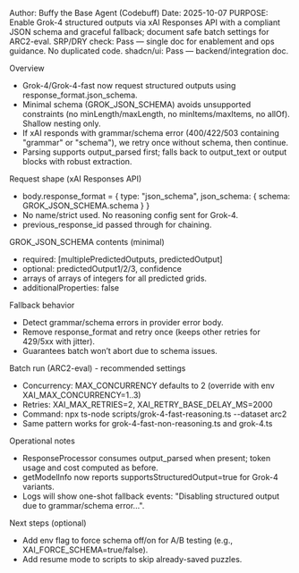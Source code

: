 Author: Buffy the Base Agent (Codebuff)
Date: 2025-10-07
PURPOSE: Enable Grok-4 structured outputs via xAI Responses API with a compliant JSON schema and graceful fallback; document safe batch settings for ARC2-eval.
SRP/DRY check: Pass — single doc for enablement and ops guidance. No duplicated code.
shadcn/ui: Pass — backend/integration doc.

Overview
- Grok-4/Grok-4-fast now request structured outputs using response_format.json_schema.
- Minimal schema (GROK_JSON_SCHEMA) avoids unsupported constraints (no minLength/maxLength, no minItems/maxItems, no allOf). Shallow nesting only.
- If xAI responds with grammar/schema error (400/422/503 containing "grammar" or "schema"), we retry once without schema, then continue.
- Parsing supports output_parsed first; falls back to output_text or output blocks with robust extraction.

Request shape (xAI Responses API)
- body.response_format = { type: "json_schema", json_schema: { schema: GROK_JSON_SCHEMA.schema } }
- No name/strict used. No reasoning config sent for Grok-4.
- previous_response_id passed through for chaining.

GROK_JSON_SCHEMA contents (minimal)
- required: [multiplePredictedOutputs, predictedOutput]
- optional: predictedOutput1/2/3, confidence
- arrays of arrays of integers for all predicted grids.
- additionalProperties: false

Fallback behavior
- Detect grammar/schema errors in provider error body.
- Remove response_format and retry once (keeps other retries for 429/5xx with jitter).
- Guarantees batch won’t abort due to schema issues.

Batch run (ARC2-eval) - recommended settings
- Concurrency: MAX_CONCURRENCY defaults to 2 (override with env XAI_MAX_CONCURRENCY=1..3)
- Retries: XAI_MAX_RETRIES=2, XAI_RETRY_BASE_DELAY_MS=2000
- Command: npx ts-node scripts/grok-4-fast-reasoning.ts --dataset arc2
- Same pattern works for grok-4-fast-non-reasoning.ts and grok-4.ts

Operational notes
- ResponseProcessor consumes output_parsed when present; token usage and cost computed as before.
- getModelInfo now reports supportsStructuredOutput=true for Grok-4 variants.
- Logs will show one-shot fallback events: "Disabling structured output due to grammar/schema error...".

Next steps (optional)
- Add env flag to force schema off/on for A/B testing (e.g., XAI_FORCE_SCHEMA=true/false).
- Add resume mode to scripts to skip already-saved puzzles.
